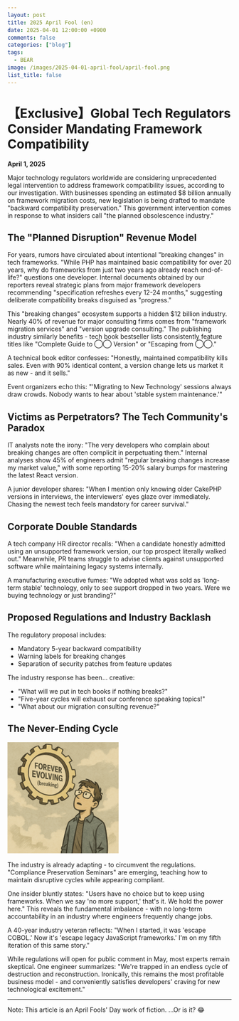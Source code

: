 ```yaml
---
layout: post
title: 2025 April Fool (en)
date: 2025-04-01 12:00:00 +0900
comments: false
categories: ["blog"]
tags:
  - BEAR
image: /images/2025-04-01-april-fool/april-fool.png
list_title: false
---
```



# 【Exclusive】Global Tech Regulators Consider Mandating Framework Compatibility

**April 1, 2025**

Major technology regulators worldwide are considering unprecedented legal intervention to address framework compatibility issues, according to our investigation. With businesses spending an estimated $8 billion annually on framework migration costs, new legislation is being drafted to mandate "backward compatibility preservation." This government intervention comes in response to what insiders call "the planned obsolescence industry."

## The "Planned Disruption" Revenue Model

For years, rumors have circulated about intentional "breaking changes" in tech frameworks. "While PHP has maintained basic compatibility for over 20 years, why do frameworks from just two years ago already reach end-of-life?" questions one developer. Internal documents obtained by our reporters reveal strategic plans from major framework developers recommending "specification refreshes every 12-24 months," suggesting deliberate compatibility breaks disguised as "progress."

This "breaking changes" ecosystem supports a hidden $12 billion industry. Nearly 40% of revenue for major consulting firms comes from "framework migration services" and "version upgrade consulting." The publishing industry similarly benefits - tech book bestseller lists consistently feature titles like "Complete Guide to ◯◯ Version" or "Escaping from ◯◯."

A technical book editor confesses: "Honestly, maintained compatibility kills sales. Even with 90% identical content, a version change lets us market it as new - and it sells."

Event organizers echo this: "'Migrating to New Technology' sessions always draw crowds. Nobody wants to hear about 'stable system maintenance.'"

## Victims as Perpetrators? The Tech Community's Paradox

IT analysts note the irony: "The very developers who complain about breaking changes are often complicit in perpetuating them." Internal analyses show 45% of engineers admit "regular breaking changes increase my market value," with some reporting 15-20% salary bumps for mastering the latest React version.

A junior developer shares: "When I mention only knowing older CakePHP versions in interviews, the interviewers' eyes glaze over immediately. Chasing the newest tech feels mandatory for career survival."

## Corporate Double Standards

A tech company HR director recalls: "When a candidate honestly admitted using an unsupported framework version, our top prospect literally walked out." Meanwhile, PR teams struggle to advise clients against unsupported software while maintaining legacy systems internally.

A manufacturing executive fumes: "We adopted what was sold as 'long-term stable' technology, only to see support dropped in two years. Were we buying technology or just branding?"

## Proposed Regulations and Industry Backlash

The regulatory proposal includes:
- Mandatory 5-year backward compatibility
- Warning labels for breaking changes
- Separation of security patches from feature updates

The industry response has been... creative:
- "What will we put in tech books if nothing breaks?"
- "Five-year cycles will exhaust our conference speaking topics!"
- "What about our migration consulting revenue?"

## The Never-Ending Cycle

<img src="/images/2025-04-01-april-fool/april-fool.png" alt="april-fool" style="width: 250px;">

The industry is already adapting - to circumvent the regulations. "Compliance Preservation Seminars" are emerging, teaching how to maintain disruptive cycles while appearing compliant.

One insider bluntly states: "Users have no choice but to keep using frameworks. When we say 'no more support,' that's it. We hold the power here." This reveals the fundamental imbalance - with no long-term accountability in an industry where engineers frequently change jobs.

A 40-year industry veteran reflects: "When I started, it was 'escape COBOL.' Now it's 'escape legacy JavaScript frameworks.' I'm on my fifth iteration of this same story."

While regulations will open for public comment in May, most experts remain skeptical. One engineer summarizes: "We're trapped in an endless cycle of destruction and reconstruction. Ironically, this remains the most profitable business model - and conveniently satisfies developers' craving for new technological excitement."

---

Note: This article is an April Fools' Day work of fiction. ...Or is it? 😂


